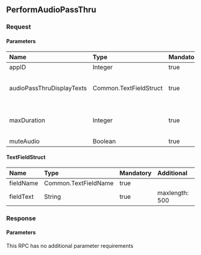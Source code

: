 ## PerformAudioPassThru

### Request
#### Parameters
|Name|Type|Mandatory|Additional|Description|
|:---|:---|:--------|:---------|:----------|
|appID|Integer|true|||
|audioPassThruDisplayTexts|Common.TextFieldStruct|true|array: true<br>minsize: 0<br>maxsize: 2||
|maxDuration|Integer|true|minvalue: 1<br>maxvalue: 1000000||
|muteAudio|Boolean|true|||
#### TextFieldStruct
|Name|Type|Mandatory|Additional|Description|
|:---|:---|:--------|:---------|:----------|
|fieldName|Common.TextFieldName|true|||
|fieldText|String|true|maxlength: 500||
### Response
#### Parameters
This RPC has no additional parameter requirements
